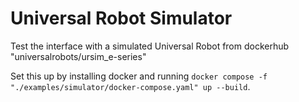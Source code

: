 # Universal Robot Simulator

Test the interface with a simulated Universal Robot from dockerhub "universalrobots/ursim_e-series"

Set this up by installing docker and running `docker compose -f "./examples/simulator/docker-compose.yaml" up --build`.
